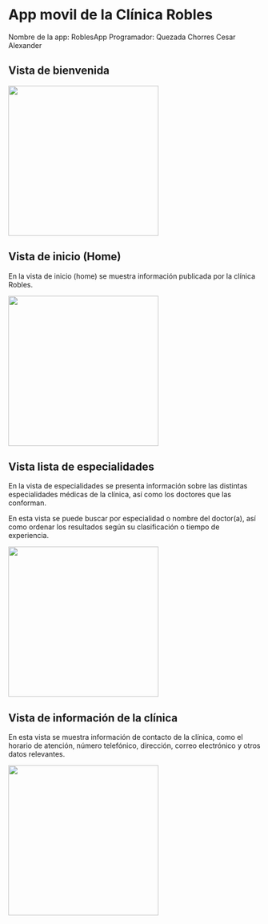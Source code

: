 <h1>App movil de la Clínica Robles</h1>
Nombre de la app: RoblesApp
Programador: Quezada Chorres Cesar Alexander

<h2>Vista de bienvenida</h2>
<img src="https://github.com/user-attachments/assets/a13cad48-5038-442a-8111-b3ab606d5bfe" width="300px" />

<h2>Vista de inicio (Home)</h2>
<p>En la vista de inicio (home) se muestra información publicada por la clínica Robles.</p>
<img src="https://github.com/user-attachments/assets/7aa0c25a-3d3a-4587-b245-a90dfac99cee" width="300px"/>

<h2>Vista lista de especialidades</h2>
<p>En la vista de especialidades se presenta información sobre las distintas especialidades médicas de la clínica, así como los doctores que las conforman.</p>
<p>En esta vista se puede buscar por especialidad o nombre del doctor(a), así como ordenar los resultados según su clasificación o tiempo de experiencia.</p>
<img src="https://github.com/user-attachments/assets/8b328e95-ca37-4e48-bae0-84408eb4570d" width="300px"/>

<h2>Vista de información de la clínica</h2>
<p>En esta vista se muestra información de contacto de la clínica, como el horario de atención, número telefónico, dirección, correo electrónico y otros datos relevantes.</p>
<img src="https://github.com/user-attachments/assets/c4be366c-ecc2-4773-912a-c94ab0de26ee" width="300px"/>
